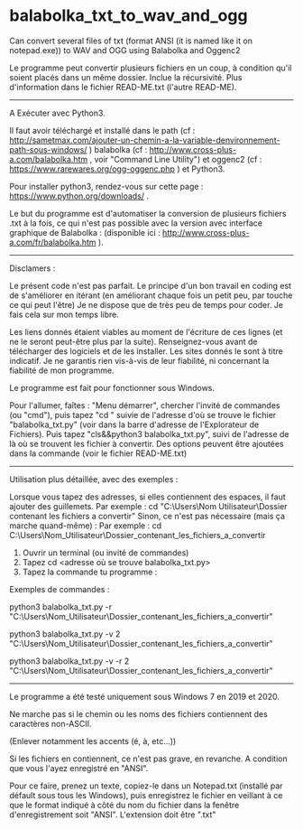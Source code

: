 # balabolka_txt_to_wav_and_ogg
Can convert several files of txt (format ANSI (it is named like it on notepad.exe)) to WAV and OGG using Balabolka and Oggenc2

Le programme peut convertir plusieurs fichiers en un coup, à condition qu'il soient placés dans un même dossier. Inclue la récursivité.
Plus d'information dans le fichier READ-ME.txt (l'autre READ-ME).

____

A Exécuter avec Python3.

Il faut avoir téléchargé et installé dans le path (cf : http://sametmax.com/ajouter-un-chemin-a-la-variable-denvironnement-path-sous-windows/ )  balabolka (cf : http://www.cross-plus-a.com/balabolka.htm , voir "Command Line Utility") et oggenc2 (cf : https://www.rarewares.org/ogg-oggenc.php ) et Python3.

Pour installer python3, rendez-vous sur cette page : https://www.python.org/downloads/ .

Le but du programme est d'automatiser la conversion de plusieurs fichiers .txt à la fois, ce qui n'est pas possible avec la version avec interface graphique de Balabolka : (disponible ici : http://www.cross-plus-a.com/fr/balabolka.htm ).

___

Disclamers : 

Le présent code n'est pas parfait. Le principe d'un bon travail en coding est de s'améliorer en itérant (en améliorant chaque fois un petit peu, par touche ce qui peut l'être)
Je ne dispose que de très peu de temps pour coder. Je fais cela sur mon temps libre.

Les liens donnés étaient viables au moment de l'écriture de ces lignes (et ne le seront peut-être plus par la suite).
Renseignez-vous avant de télécharger des logiciels et de les installer. Les sites donnés le sont à titre indicatif. Je ne garantis rien vis-à-vis de leur fiabilité, ni concernant la fiabilité de mon programme.

Le programme est fait pour fonctionner sous Windows.

Pour l'allumer, faîtes : "Menu démarrer", chercher l'invité de commandes (ou "cmd"), puis tapez "cd " suivie de l'adresse d'où se trouve le fichier "balabolka_txt.py" (voir dans la barre d'adresse de l'Explorateur de Fichiers). Puis tapez "cls&&python3 balabolka_txt.py", suivi de l'adresse de là où se trouvent les fichier à convertir.
Des options peuvent être ajoutées dans la commande (voir le fichier READ-ME.txt)

____

Utilisation plus détaillée, avec des exemples : 

Lorsque vous tapez des adresses, si elles contiennent des espaces, il faut ajouter des guillemets.
Par exemple :  cd "C:\Users\Nom Utilisateur\Dossier contenant les fichiers a convertir"
Sinon, ce n'est pas nécessaire (mais ça marche quand-même) :
Par exemple : cd C:\Users\Nom_Utilisateur\Dossier_contenant_les_fichiers_a_convertir

1) Ouvrir un terminal (ou invité de commandes)
2) Tapez cd <adresse où se trouve balabolka_txt.py>
3) Tapez la commande tu programme :

Exemples de commandes : 

python3 balabolka_txt.py -r "C:\Users\Nom_Utilisateur\Dossier_contenant_les_fichiers_a_convertir"

python3 balabolka_txt.py -v 2 "C:\Users\Nom_Utilisateur\Dossier_contenant_les_fichiers_a_convertir"

python3 balabolka_txt.py -v -r 2 "C:\Users\Nom_Utilisateur\Dossier_contenant_les_fichiers_a_convertir"

___

Le programme a été testé uniquement sous Windows 7 en 2019 et 2020.

Ne marche pas si le chemin ou les noms des fichiers contiennent des caractères non-ASCII.

(Enlever notamment les accents (é, à, etc...))

Si les fichiers en contiennent, ce n'est pas grave, en revanche. A condition que vous l'ayez enregistré en "ANSI".

Pour ce faire, prenez un texte, copiez-le dans un Notepad.txt (installé par défault sous tous les Windows), puis enregistrez le fichier en veillant à ce que le format indiqué à côté du nom du fichier dans la fenêtre d'enregistrement soit "ANSI". L'extension doit être ".txt"

